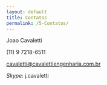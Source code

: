 ```yaml
---
layout: default
title: Contatos
permalink: /5-Contatos/
---
```



Joao Cavaletti

(11) 9 7218-6511

cavaletti@cavalettiengenharia.com.br

*Skype*: j.cavaletti
